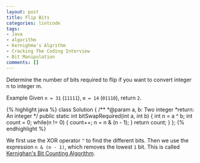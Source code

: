 ```yaml
---
layout: post
title: Flip Bits
categories: lintcode
tags:
- Java
- algorithm
- Kernighma's Algrithm
- Cracking The Coding Interview
- Bit Manipulation
comments: []
---
```


Determine the number of bits required to flip if you want to convert integer n to integer m.

Example
Given `n = 31` (`11111`), `m = 14` (`01110`), return `2`.

{% highlight java %}
class Solution {
    /**
     *@param a, b: Two integer
     *return: An integer
     */
    public static int bitSwapRequired(int a, int b) {
        int n = a ^ b;
        int count = 0;
        while(n != 0) {
            count++;
            n = n & (n - 1);
        }
        return count;
    }
};
{% endhighlight %}

We first use the XOR operator `^` to find the different bits. Then we use the expression `n & (n - 1)`, which removes the lowest `1` bit. This is called [Kernighan's Bit Counting Algorithm](https://www.quora.com/Why-does-the-Brian-Kernighan%E2%80%99s-Algorithm-for-counting-the-number-of-set-bits-in-an-integer-work).